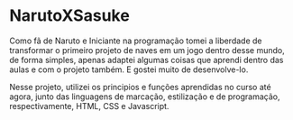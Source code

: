 # NarutoXSasuke

Como fã de Naruto e Iniciante na programação tomei a liberdade de transformar o primeiro projeto de naves em um jogo dentro desse mundo, de forma simples, apenas adaptei algumas coisas que aprendi dentro das aulas e com o projeto também. E gostei muito de desenvolve-lo.

Nesse projeto, utilizei os principios e funções aprendidas no curso até agora, junto das linguagens de marcação, estilização e de programação, respectivamente, HTML, CSS e Javascript.
